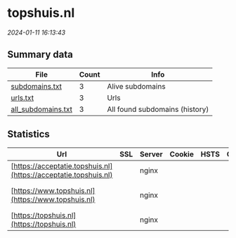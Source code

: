 # topshuis.nl
*2024-01-11 16:13:43*
## Summary data
| File       | Count | Info |
|------------|-------|------|
|[subdomains.txt](/data/topshuis.nl/subdomains.txt)|3|Alive subdomains|
|[urls.txt](/data/topshuis.nl/urls.txt)|3|Urls|
|[all_subdomains.txt](/data/topshuis.nl/all_subdomains.txt)|3|All found subdomains (history)|
## Statistics
| Url | SSL | Server | Cookie | HSTS | CSP | XFO | XXP | RP | Tech |Title |
|------------|-------|------|------|------|------|------|------|------|------|------|
|[https://acceptatie.topshuis.nl](https://acceptatie.topshuis.nl)| |nginx| | | | | |:white_check_mark: |Nginx|Topshuis | Meeti...|
|[https://www.topshuis.nl](https://www.topshuis.nl)| |nginx| | | | | |:white_check_mark: |Google Tag Manag...|Topshuis | Meeti...|
|[https://topshuis.nl](https://topshuis.nl)| |nginx| | | | | |:white_check_mark: |Nginx||